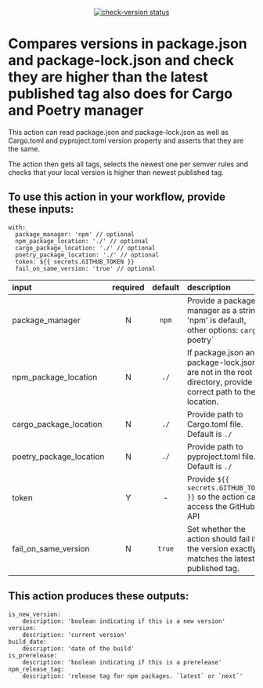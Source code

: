 <p align="center">
  <a href="https://github.com/digicatapult/check-version/actions"><img alt="check-version status" src="https://github.com/digicatapult/check-version/workflows/build-test/badge.svg"></a>
</p>

# Compares versions in package.json and package-lock.json and check they are higher than the latest published tag also does for Cargo and Poetry manager

This action can read package.json and package-lock.json as well as Cargo.toml and pyproject.toml version property and asserts that they are the same.

The action then gets all tags, selects the newest one per semver rules and checks that your local version is higher than newest published tag.

## To use this action in your workflow, provide these inputs:

```
with:
  package_manager: 'npm' // optional
  npm_package_location: './' // optional
  cargo_package_location: './' // optional
  poetry_package_location: './' // optional
  token: ${{ secrets.GITHUB_TOKEN }}
  fail_on_same_version: 'true' // optional
```

| input                   | required | default | description                                                                                                      |
| :---------------------- | :------: | :-----: | :--------------------------------------------------------------------------------------------------------------- |
| package_manager         |    N     |  `npm`  | Provide a package manager as a string. 'npm' is default, other options: `cargo`,` `poetry`                       |
| npm_package_location    |    N     |  `./`   | If package.json and package-lock.json are not in the root directory, provide the correct path to their location. |
| cargo_package_location  |    N     |  `./`   | Provide path to Cargo.toml file. Default is `./`                                                                 |
| poetry_package_location |    N     |  `./`   | Provide path to pyproject.toml file. Default is `./`                                                             |
| token                   |    Y     |    -    | Provide `${{ secrets.GITHUB_TOKEN }}` so the action can access the GitHub API                                    |
| fail_on_same_version    |    N     | `true`  | Set whether the action should fail if the version exactly matches the latest published tag.                      |

## This action produces these outputs:

```
is_new_version:
    description: 'boolean indicating if this is a new version'
version:
    description: 'current version'
build_date:
    description: 'date of the build'
is_prerelease:
    description: 'boolean indicating if this is a prerelease'
npm_release_tag:
    description: 'release tag for npm packages. `latest` or `next`'
```
